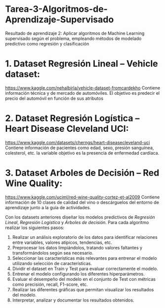 # Tarea-3-Algoritmos-de-Aprendizaje-Supervisado
Resultado de aprendizaje 2: Aplicar algoritmos de Machine Learning supervisado según el problema, empleando métodos de modelado predictivo como regresión y clasificación 

#  1. Dataset Regresión Lineal – Vehicle dataset:
https://www.kaggle.com/nehalbirla/vehicle-dataset-fromcardekho
Contiene información técnica y de mercado de automóviles. El objetivo es predecir el precio del automóvil en función de sus atributos
#  2. Dataset Regresión Logística – Heart Disease Cleveland UCI:
https://www.kaggle.com/datasets/cherngs/heart-diseasecleveland-uci
Contiene información de pacientes como edad, sexo, presión sanguínea, colesterol, etc. la variable objetivo es la presencia de enfermedad cardíaca.
#  3. Dataset Arboles de Decisión – Red Wine Quality:
https://www.kaggle.com/uciml/red-wine-quality-cortez-et-al2009
Contiene información de 10 clases de calidad del vino o descárguelos del entorno de aprendizaje junto a la guía de actividades.


Con los datasets anteriores diseñar los modelos predictivos de *Regresión Lineal*, *Regresión Logística* y *Árboles de decisión*. Para cada algoritmo realizar los siguientes pasos:
1. Realizar un análisis exploratorio de los datos para identificar relaciones entre variables, valores atípicos, tendencias, etc.
2. Preprocesar los datos limpiándolos, tratando valores faltantes y transformándolos según sea necesario.
3. Seleccionar las características más relevantes para entrenar el modelo utilizando selección de características.
4. Dividir el dataset en Train y Test para evaluar correctamente el modelo.
5. Entrenar el modelo configurando los diferentes hiperparámetros.
6. Evaluar el desempeño del modelo en el conjunto de Test con métricas como precisión, recall, F1-score, etc.
7. Realizar las diferentes gráficas que permitan visualizar los resultados del modelo.
8. Interpretar, analizar y documentar los resultados obtenidos.
